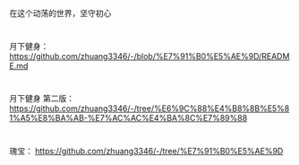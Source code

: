 在这个动荡的世界，坚守初心
#
月下健身：
https://github.com/zhuang3346/-/blob/%E7%91%B0%E5%AE%9D/README.md
#
月下健身 第二版：
https://github.com/zhuang3346/-/tree/%E6%9C%88%E4%B8%8B%E5%81%A5%E8%BA%AB-%E7%AC%AC%E4%BA%8C%E7%89%88
#
瑰宝：
https://github.com/zhuang3346/-/tree/%E7%91%B0%E5%AE%9D
#
